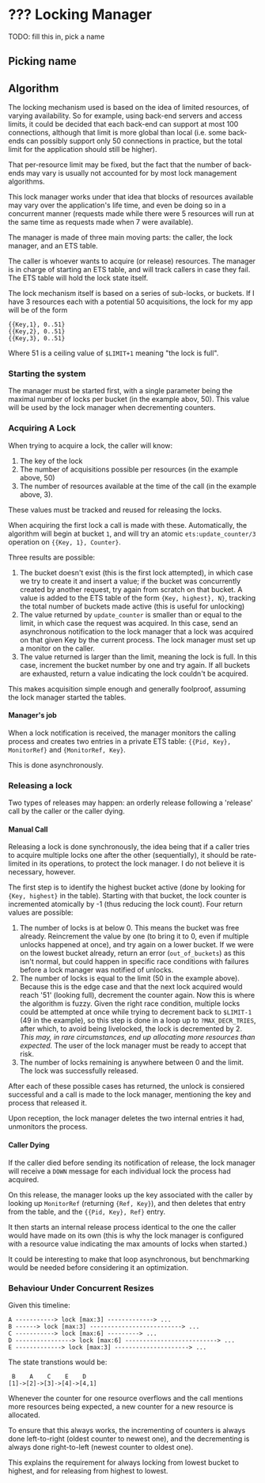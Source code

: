 # ??? Locking Manager

TODO: fill this in, pick a name

## Picking name

## Algorithm

The locking mechanism used is based on the idea of limited resources, of varying
availability. So for example, using back-end servers and access limits, it could
be decided that each back-end can support at most 100 connections, although that
limit is more global than local (i.e. some back-ends can possibly support only
50 connections in practice, but the total limit for the application should still
be higher).

That per-resource limit may be fixed, but the fact that the number of back-ends
may vary is usually not accounted for by most lock management algorithms.

This lock manager works under that idea that blocks of resources available may
vary over the application's life time, and even be doing so in a concurrent
manner (requests made while there were 5 resources will run at the same time as
requests made when 7 were available).

The manager is made of three main moving parts: the caller, the lock manager,
and an ETS table.

The caller is whoever wants to acquire (or release) resources. The manager is in
charge of starting an ETS table, and will track callers in case they fail. The
ETS table will hold the lock state itself.

The lock mechanism itself is based on a series of sub-locks, or buckets. If I
have 3 resources each with a potential 50 acquisitions, the lock for my app will
be of the form

    {{Key,1}, 0..51}
    {{Key,2}, 0..51}
    {{Key,3}, 0..51}

Where 51 is a ceiling value of `$LIMIT+1` meaning "the lock is full".

### Starting the system

The manager must be started first, with a single parameter being the maximal
number of locks per bucket (in the example abov, 50). This value will be used by
the lock manager when decrementing counters.

### Acquiring A Lock

When trying to acquire a lock, the caller will know:

1. The key of the lock
2. The number of acquisitions possible per resources (in the example above, 50)
3. The number of resources available at the time of the call (in the example
   above, 3).

These values must be tracked and reused for releasing the locks.

When acquiring the first lock a call is made with these. Automatically, the
algorithm will begin at bucket `1`, and will try an atomic
`ets:update_counter/3` operation on `{{Key, 1}, Counter}`.

Three results are possible:

1. The bucket doesn't exist (this is the first lock attempted), in which case we
   try to create it and insert a value; if the bucket was concurrently created
   by another request, try again from scratch on that bucket. A value is added
   to the ETS table of the form `{Key, highest}, N}`, tracking the total number
   of buckets made active (this is useful for unlocking)
2. The value returned by `update_counter` is smaller than or equal to the limit,
   in which case the request was acquired. In this case, send an asynchronous
   notification to the lock manager that a lock was acquired on that given Key
   by the current process. The lock manager must set up a monitor on the caller.
3. The value returned is larger than the limit, meaning the lock is full. In
   this case, increment the bucket number by one and try again. If all buckets
   are exhausted, return a value indicating the lock couldn't be acquired.

This makes acquisition simple enough and generally foolproof, assuming the lock
manager started the tables.

#### Manager's job

When a lock notification is received, the manager monitors the calling process
and creates two entries in a private ETS table: `{{Pid, Key}, MonitorRef}` and
`{MonitorRef, Key}`.

This is done asynchronously.

### Releasing a lock

Two types of releases may happen: an orderly release following a 'release' call
by the caller or the caller dying.

#### Manual Call

Releasing a lock is done synchronously, the idea being that if a caller tries to
acquire multiple locks one after the other (sequentially), it should be
rate-limited in its operations, to protect the lock manager. I do not believe it
is necessary, however.

The first step is to identify the highest bucket active (done by looking for
`{Key, highest}` in the table). Starting with that bucket, the lock counter is
incremented atomically by -1 (thus reducing the lock count). Four return values
are possible:

1. The number of locks is at below 0. This means the bucket was free already.
   Reincrement the value by one (to bring it to 0, even if multiple unlocks
   happened at once), and try again on a lower bucket. If we were on the lowest
   bucket already, return an error (`out_of_buckets`) as this isn't normal, but
   could happen in specific race conditions with failures before a lock manager
   was notified of unlocks.
2. The number of locks is equal to the limit (50 in the example above). Because
   this is the edge case and that the next lock acquired would reach '51'
   (looking full), decrement the counter again. Now this is where the algorithm
   is fuzzy. Given the right race condition, multiple locks could be attempted
   at once while trying to decrement back to `$LIMIT-1` (49 in the example), so
   this step is done in a loop up to `?MAX_DECR_TRIES`, after which, to avoid
   being livelocked, the lock is decremented by 2. *This may, in rare
   circumstances, end up allocating more resources than expected.* The user of
   the lock manager must be ready to accept that risk.
3. The number of locks remaining is anywhere between 0 and the limit. The lock
   was successfully released.

After each of these possible cases has returned, the unlock is consiered
successful and a call is made to the lock manager, mentioning the key and
process that released it.

Upon reception, the lock manager deletes the two internal entries it had,
unmonitors the process.

#### Caller Dying

If the caller died before sending its notification of release, the lock manager
will receive a `DOWN` message for each individual lock the process had acquired.

On this release, the manager looks up the key associated with the caller by
looking up `MonitorRef` (returning `{Ref, Key}`), and then deletes that entry
from the table, and the `{{Pid, Key}, Ref}` entry.

It then starts an internal release process identical to the one the caller would
have made on its own (this is why the lock manager is configured with a resource
value indicating the max amounts of locks when started.)

It could be interesting to make that loop asynchronous, but benchmarking would
be needed before considering it an optimization.

### Behaviour Under Concurrent Resizes

Given this timeline:

    A -----------> lock [max:3] -------------> ...
    B ------> lock [max:3] --------------------------> ...
    C -----------> lock [max:6] ---------> ...
    D ----------------> lock [max:6] --------------------------> ...
    E -------------> lock [max:3] ---------------------> ...

The state transtions would be:

     B    A    C    E    D
    [1]->[2]->[3]->[4]->[4,1]

Whenever the counter for one resource overflows and the call mentions more
resources being expected, a new counter for a new resource is allocated.

To ensure that this always works, the incrementing of counters is always done
left-to-right (oldest counter to newest one), and the decrementing is always
done right-to-left (newest counter to oldest one).

This explains the requirement for always locking from lowest bucket to highest,
and for releasing from highest to lowest.
